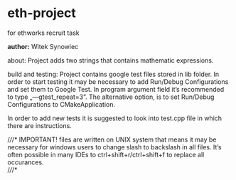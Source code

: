 # eth-project
for ethworks recruit task

<b>author:</b> Witek Synowiec

about: Project adds two strings that contains mathematic expressions. 

build and testing:
Project contains google test files stored in lib folder. 
In order to start testing it may be necessary to add Run/Debug Configurations and set them to Google Test. In program argument field it’s recommended to type „—gtest_repeat=3”. The alternative option, is to set Run/Debug Configurations to CMakeApplication.

In order to add new tests it is suggested to look into test.cpp file in which there are instructions.

/*/*/*
IMPORTANT! files are written on UNIX system that means it may be necessary for windows users to change slash to backslash in all files. It’s often possible in many IDEs to ctrl+shift+r/ctrl+shift+f to replace all occurances.  
/*/*/*